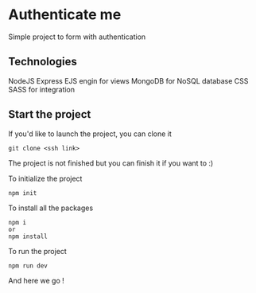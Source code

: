 # Authenticate me

Simple project to form with authentication

## Technologies

NodeJS Express
EJS engin for views
MongoDB for NoSQL database
CSS SASS for integration

## Start the project

If you'd like to launch the project, you can clone it

```
git clone <ssh link>
```

The project is not finished but you can finish it if you want to :)

To initialize the project

```
npm init
```
To install all the packages

```
npm i
or
npm install
```

To run the project

```
npm run dev
```

And here we go !